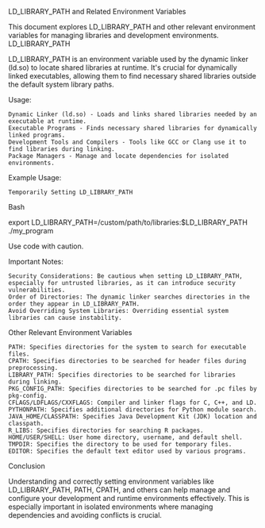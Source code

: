 LD_LIBRARY_PATH and Related Environment Variables

This document explores LD_LIBRARY_PATH and other relevant environment variables for managing libraries and development environments.
LD_LIBRARY_PATH

LD_LIBRARY_PATH is an environment variable used by the dynamic linker (ld.so) to locate shared libraries at runtime. It's crucial for dynamically linked executables, allowing them to find necessary shared libraries outside the default system library paths.

Usage:

    Dynamic Linker (ld.so) - Loads and links shared libraries needed by an executable at runtime.
    Executable Programs - Finds necessary shared libraries for dynamically linked programs.
    Development Tools and Compilers - Tools like GCC or Clang use it to find libraries during linking.
    Package Managers - Manage and locate dependencies for isolated environments.

Example Usage:

    Temporarily Setting LD_LIBRARY_PATH

Bash

export LD_LIBRARY_PATH=/custom/path/to/libraries:$LD_LIBRARY_PATH
./my_program

Use code with caution.

Important Notes:

    Security Considerations: Be cautious when setting LD_LIBRARY_PATH, especially for untrusted libraries, as it can introduce security vulnerabilities.
    Order of Directories: The dynamic linker searches directories in the order they appear in LD_LIBRARY_PATH.
    Avoid Overriding System Libraries: Overriding essential system libraries can cause instability.

Other Relevant Environment Variables

    PATH: Specifies directories for the system to search for executable files.
    CPATH: Specifies directories to be searched for header files during preprocessing.
    LIBRARY_PATH: Specifies directories to be searched for libraries during linking.
    PKG_CONFIG_PATH: Specifies directories to be searched for .pc files by pkg-config.
    CFLAGS/LDFLAGS/CXXFLAGS: Compiler and linker flags for C, C++, and LD.
    PYTHONPATH: Specifies additional directories for Python module search.
    JAVA_HOME/CLASSPATH: Specifies Java Development Kit (JDK) location and classpath.
    R_LIBS: Specifies directories for searching R packages.
    HOME/USER/SHELL: User home directory, username, and default shell.
    TMPDIR: Specifies the directory to be used for temporary files.
    EDITOR: Specifies the default text editor used by various programs.

Conclusion

Understanding and correctly setting environment variables like LD_LIBRARY_PATH, PATH, CPATH, and others can help manage and configure your development and runtime environments effectively. This is especially important in isolated environments where managing dependencies and avoiding conflicts is crucial.

